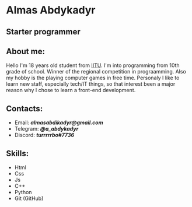 # Almas Abdykadyr
## Starter programmer
## About me:

Hello I'm 18 years old student from [IITU](https://iitu.edu.kz). I'm into programming from 10th grade of school. Winner of the regional competition in prograamming. Also my hobby is the playing computer games in free time. Personaly I like to learn new staff, especially tech/IT things, so that interest been a major reason why I chose to learn a front-end development.

## Contacts:

+ Email: ___almasabdikadyr@gmail.com___
+ Telegram: ___@a_abdykadyr___
+ Discord: ___turrrrrbo#7736___

## Skills:

+ Html
+ Css
+ Js
+ C++
+ Python
+ Git (GitHub)